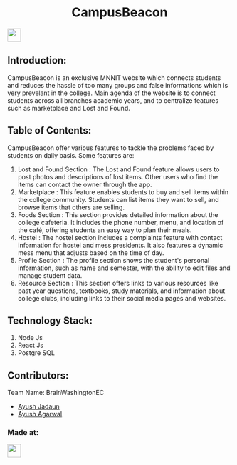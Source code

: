 <h1 align="center">CampusBeacon</h1>
<p align="center">
</p>
<a href="https://weekendofcode.computercodingclub.in/"> <img src="https://i.postimg.cc/njCM24kx/woc.jpg" height=30px> </a>

## Introduction:
  CampusBeacon is an exclusive MNNIT website which connects students and reduces the hassle of too many groups and false informations which is very prevelant in the college. Main agenda of the website is to connect students across all branches academic years, and to centralize features such as marketplace and Lost and Found.
  
## Table of Contents:
CampusBeacon offer various features to tackle the problems faced by students on daily basis. Some features are:
  1) Lost and Found Section : 
      The Lost and Found feature allows users to post photos and descriptions of lost items. Other users who find the items can contact the owner through the app.
  2) Marketplace : 
      This feature enables students to buy and sell items within the college community. Students can list items they want to sell, and browse items that others are selling.
  3) Foods Section : 
      This section provides detailed information about the college cafeteria. It includes the phone number, menu, and location of the café, offering students an easy way to plan their meals.
  4) Hostel : 
      The hostel section includes a complaints feature with contact information for hostel and mess presidents. It also features a dynamic mess menu that adjusts based on the time of day.
  5) Profile Section : 
      The profile section shows the student's personal information, such as name and semester, with the ability to edit files and manage student data.
  6) Resource Section : 
      This section offers links to various resources like past year questions, textbooks, study materials, and information about college clubs, including links to their social media pages and websites.
  

## Technology Stack:
  1) Node Js
  2) React Js
  3) Postgre SQL 
  

## Contributors:

Team Name: BrainWashingtonEC

* [Ayush Jadaun](https://github.com/ayush-jadaun)
* [Ayush Agarwal](https://github.com/ayushagr101)


### Made at:



<a href="[https://hack36.com](https://weekendofcode.computercodingclub.in/)"> <img src="https://i.postimg.cc/Z9fC676j/devjam.jpg" height=30px> </a>
